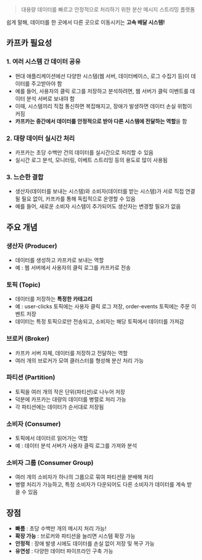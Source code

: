 > 대용량 데이터를 빠르고 안정적으로 처리하기 위한 분산 메시지 스트리밍 플랫폼

쉽게 말해, 데이터를 한 곳에서 다른 곳으로 이동시키는 **고속 배달 시스템!**

## 카프카 필요성

### 1. 여러 시스템 간 데이터 공유

- 현대 애플리케이션에선 다양한 시스템(웹 서버, 데이터베이스, 로그 수집기 등)이 데이터를 주고받아야 함
- 예를 들어, 사용자의 클릭 로그를 저장하고 분석하려면, 웹 서버가 클릭 이벤트를 데이터 분석 서버로 보내야 함
- 이때, 시스템끼리 직접 통신하면 복잡해지고, 장애가 발생하면 데이터 손실 위험이 커짐
- **카프카는 중간에서 데이터를 안정적으로 받아 다른 시스템에 전달하는 역할**을 함

### 2. 대량 데이터 실시간 처리

- 카프카는 초당 수백만 건의 데이터를 실시간으로 처리할 수 있음
- 실시간 로그 분석, 모니터링, 이베트 스트리밍 등의 용도로 많이 사용됨

### 3. 느슨한 결합

- 생산자(데이터를 보내는 시스템)와 소비자(데이터를 받는 시스템)가 서로 직접 연결될 필요 없이, 카프카를 통해 독립적으로 운영할 수 있음
- 예를 들어, 새로운 소비자 시스템이 추가되어도 생산자는 변경할 필요가 없음

## 주요 개념

### 생산자 (Producer)

- 데이터를 생성하고 카프카로 보내는 역할
- 예 : 웹 서버에서 사용자의 클릭 로그를 카프카로 전송

### 토픽 (Topic)

- 데이터를 저장하는 **특정한 카테고리**
- 예 : user-clicks 토픽에는 사용자 클릭 로그 저장, order-events 토픽에는 주문 이벤트 저장
- 데이터는 특정 토픽으로만 전송되고, 소비자는 해당 토픽에서 데이터를 가져감

### 브로커 (Broker)

- 카프카 서버 자체, 데이터를 저장하고 전달하는 역할
- 여러 개의 브로커가 모여 클러스터를 형성해 분산 처리 가능

### 파티션 (Partition)

- 토픽을 여러 개의 작은 단위(파티션)로 나누어 저장
- 덕분에 카프카는 대량의 데이터를 병렬로 처리 가능
- 각 파티션에는 데이터가 순서대로 저장됨

### 소비자 (Consumer)

- 토픽에서 데이터르 읽어가는 역할
- 예 : 데이터 분석 서버가 사용자 클릭 로그를 가져와 분석

### 소비자 그룹 (Consumer Group)

- 여러 개의 소비자가 하나의 그룹으로 묶여 파티션을 분배해 처리
- 병렬 처리가 가능하고, 특정 소비자가 다운되어도 다른 소비자가 데이터를 계속 받을 수 있음

## 장점

- **빠름** : 초당 수백만 개의 메시지 처리 가능!
- **확장 가능** : 브로커와 파티션을 늘리면 시스템 확장 가능
- **안정적** : 장애 발생 시에도 데이터를 손실 없이 저장 및 복구 가능
- **유연성** : 다양한 데이터 파이프라인 구축 가능
